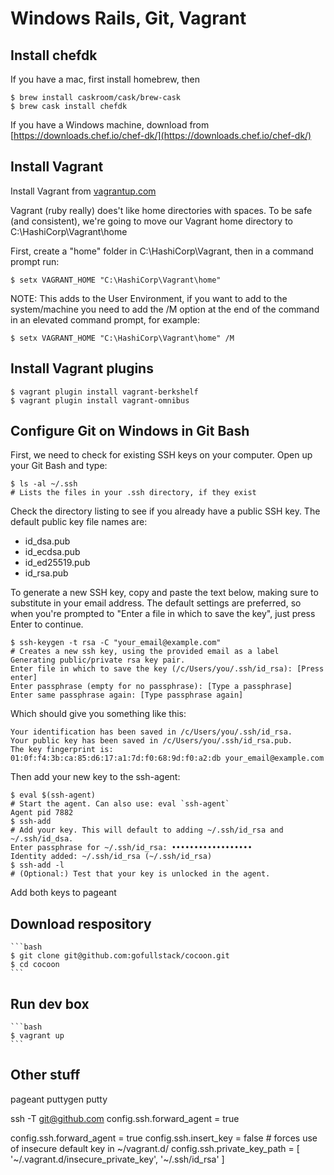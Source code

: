 # Windows Rails, Git, Vagrant

## Install chefdk

If you have a mac, first install homebrew, then

    $ brew install caskroom/cask/brew-cask
    $ brew cask install chefdk

If you have a Windows machine, download from [https://downloads.chef.io/chef-dk/](https://downloads.chef.io/chef-dk/)

## Install Vagrant

Install Vagrant from [vagrantup.com](http://vagrantup.com)

Vagrant (ruby really) does't like home directories with spaces. To be safe (and consistent), we're going to move our Vagrant home directory to C:\HashiCorp\Vagrant\home

First, create a "home" folder in C:\HashiCorp\Vagrant, then in a command prompt run:

	$ setx VAGRANT_HOME "C:\HashiCorp\Vagrant\home"

NOTE: This adds to the User Environment, if you want to add to the system/machine you need to add the /M option at the end of the command in an elevated command prompt, for example:

	$ setx VAGRANT_HOME "C:\HashiCorp\Vagrant\home" /M

## Install Vagrant plugins

    $ vagrant plugin install vagrant-berkshelf
    $ vagrant plugin install vagrant-omnibus

## Configure Git on Windows in Git Bash

First, we need to check for existing SSH keys on your computer. Open up your Git Bash and type:

	$ ls -al ~/.ssh
	# Lists the files in your .ssh directory, if they exist

Check the directory listing to see if you already have a public SSH key. The default public key file names are:

* id_dsa.pub
* id_ecdsa.pub
* id_ed25519.pub
* id_rsa.pub

To generate a new SSH key, copy and paste the text below, making sure to substitute in your email address. The default settings are preferred, so when you're prompted to "Enter a file in which to save the key", just press Enter to continue.
	
	$ ssh-keygen -t rsa -C "your_email@example.com"
	# Creates a new ssh key, using the provided email as a label
	Generating public/private rsa key pair.
	Enter file in which to save the key (/c/Users/you/.ssh/id_rsa): [Press enter]
	Enter passphrase (empty for no passphrase): [Type a passphrase]
	Enter same passphrase again: [Type passphrase again]

Which should give you something like this:

	Your identification has been saved in /c/Users/you/.ssh/id_rsa.
	Your public key has been saved in /c/Users/you/.ssh/id_rsa.pub.
	The key fingerprint is:
	01:0f:f4:3b:ca:85:d6:17:a1:7d:f0:68:9d:f0:a2:db your_email@example.com

Then add your new key to the ssh-agent:

	$ eval $(ssh-agent)
	# Start the agent. Can also use: eval `ssh-agent`
	Agent pid 7882
	$ ssh-add
	# Add your key. This will default to adding ~/.ssh/id_rsa and ~/.ssh/id_dsa.
	Enter passphrase for ~/.ssh/id_rsa: ••••••••••••••••••
	Identity added: ~/.ssh/id_rsa (~/.ssh/id_rsa)
	$ ssh-add -l
	# (Optional:) Test that your key is unlocked in the agent.

Add both keys to pageant

## Download respository

    ```bash
    $ git clone git@github.com:gofullstack/cocoon.git
    $ cd cocoon
    ```

## Run dev box

    ```bash
    $ vagrant up
    ```

## Other stuff

pageant
puttygen
putty

ssh -T git@github.com
config.ssh.forward_agent = true

config.ssh.forward_agent = true
config.ssh.insert_key = false # forces use of insecure default key in ~/vagrant.d/
config.ssh.private_key_path = [ '~/.vagrant.d/insecure_private_key', '~/.ssh/id_rsa' ]